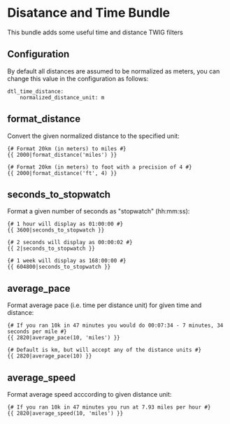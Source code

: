 Disatance and Time Bundle
=========================

This bundle adds some useful time and distance TWIG filters

Configuration
-------------

By default all distances are assumed to be normalized as meters, you can change
this value in the configuration as follows:

    dtl_time_distance:
        normalized_distance_unit: m

format_distance
---------------

Convert the given normalized distance to the specified unit:

    {# Format 20km (in meters) to miles #}
    {{ 2000|format_distance('miles') }}

    {# Format 20km (in meters) to foot with a precision of 4 #}
    {{ 2000|format_distance('ft', 4) }}

seconds_to_stopwatch
--------------------

Format a given number of seconds as "stopwatch" (hh:mm:ss):

    {# 1 hour will display as 01:00:00 #}
    {{ 3600|seconds_to_stopwatch }}

    {# 2 seconds will display as 00:00:02 #}
    {{ 2|seconds_to_stopwatch }}

    {# 1 week will display as 168:00:00 #}
    {{ 604800|seconds_to_stopwatch }}
 
average_pace
------------

Format average pace (i.e. time per distance unit) for given time and distance:

    {# If you ran 10k in 47 minutes you would do 00:07:34 - 7 minutes, 34 seconds per mile #}
    {{ 2820|average_pace(10, 'miles') }}

    {# Default is km, but will accept any of the distance units #}
    {{ 2820|average_pace(10) }}

average_speed
-------------

Format average speed acccording to given distance unit:

    {# If you ran 10k in 47 minutes you run at 7.93 miles per hour #}
    {{ 2820|average_speed(10, 'miles') }}
